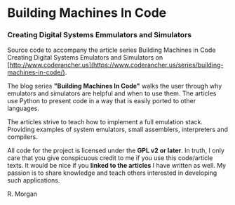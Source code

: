 # Building Machines In Code
### Creating Digital Systems Emmulators and Simulators
Source code to accompany the article series Building Machines in Code 
Creating Digital Systems Emulators and Simulators on [http://www.coderancher.us](https://www.coderancher.us/series/building-machines-in-code/).

The blog series **"Building Machines In Code"** walks the user through why emulators and 
simulators are helpful and when to use them. The articles use Python to present code
in a way that is easily ported to other languages. 

The articles strive to teach how to implement a full emulation stack. Providing examples
of system emulators, small assemblers, interpreters and compilers. 

All code for the project is licensed under the **GPL v2 or later**. In truth, I only care
that you give conspicuous credit to me if you use this code/article texts. It would be nice
if you **linked to the articles** I have written as well. My passion is to share knowledge 
and teach others interested in developing such applications.

R. Morgan</p>


 
